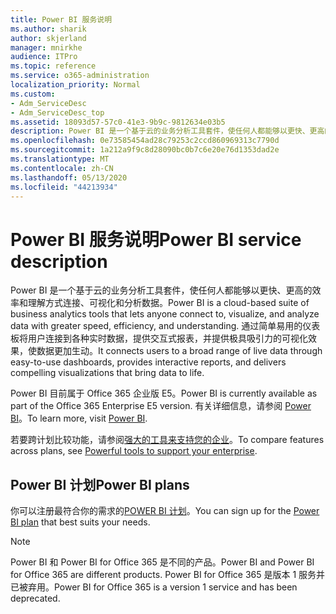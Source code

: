 ```yaml
---
title: Power BI 服务说明
ms.author: sharik
author: skjerland
manager: mnirkhe
audience: ITPro
ms.topic: reference
ms.service: o365-administration
localization_priority: Normal
ms.custom:
- Adm_ServiceDesc
- Adm_ServiceDesc_top
ms.assetid: 18093d57-57c0-41e3-9b9c-9812634e03b5
description: Power BI 是一个基于云的业务分析工具套件，使任何人都能够以更快、更高的效率和理解方式连接、可视化和分析数据。 通过简单易用的仪表板将用户连接到各种实时数据，提供交互式报表，并提供极具吸引力的可视化效果，使数据更加生动。
ms.openlocfilehash: 0e73585454ad28c79253c2ccd860969313c7790d
ms.sourcegitcommit: 1a212a9f9c8d28090bc0b7c6e20e76d1353dad2e
ms.translationtype: MT
ms.contentlocale: zh-CN
ms.lasthandoff: 05/13/2020
ms.locfileid: "44213934"
---
```

# <a name="power-bi-service-description"></a><span data-ttu-id="129cf-104">Power BI 服务说明</span><span class="sxs-lookup"><span data-stu-id="129cf-104">Power BI service description</span></span>

<span data-ttu-id="129cf-105">Power BI 是一个基于云的业务分析工具套件，使任何人都能够以更快、更高的效率和理解方式连接、可视化和分析数据。</span><span class="sxs-lookup"><span data-stu-id="129cf-105">Power BI is a cloud-based suite of business analytics tools that lets anyone connect to, visualize, and analyze data with greater speed, efficiency, and understanding.</span></span> <span data-ttu-id="129cf-106">通过简单易用的仪表板将用户连接到各种实时数据，提供交互式报表，并提供极具吸引力的可视化效果，使数据更加生动。</span><span class="sxs-lookup"><span data-stu-id="129cf-106">It connects users to a broad range of live data through easy-to-use dashboards, provides interactive reports, and delivers compelling visualizations that bring data to life.</span></span>
  
<span data-ttu-id="129cf-107">Power BI 目前属于 Office 365 企业版 E5。</span><span class="sxs-lookup"><span data-stu-id="129cf-107">Power BI is currently available as part of the Office 365 Enterprise E5 version.</span></span> <span data-ttu-id="129cf-108">有关详细信息，请参阅 [Power BI](https://powerbi.microsoft.com/)。</span><span class="sxs-lookup"><span data-stu-id="129cf-108">To learn more, visit [Power BI](https://powerbi.microsoft.com/).</span></span>
  
<span data-ttu-id="129cf-109">若要跨计划比较功能，请参阅[强大的工具来支持您的企业](https://go.microsoft.com/fwlink/?LinkID=799177&amp;clcid=0x409)。</span><span class="sxs-lookup"><span data-stu-id="129cf-109">To compare features across plans, see [Powerful tools to support your enterprise](https://go.microsoft.com/fwlink/?LinkID=799177&amp;clcid=0x409).</span></span>
  
## <a name="power-bi-plans"></a><span data-ttu-id="129cf-110">Power BI 计划</span><span class="sxs-lookup"><span data-stu-id="129cf-110">Power BI plans</span></span>

<span data-ttu-id="129cf-111">你可以注册最符合你的需求的[POWER BI 计划](https://go.microsoft.com/fwlink/?LinkID=786854)。</span><span class="sxs-lookup"><span data-stu-id="129cf-111">You can sign up for the [Power BI plan](https://go.microsoft.com/fwlink/?LinkID=786854) that best suits your needs.</span></span> 
  
> [!NOTE]
> <span data-ttu-id="129cf-112">Power BI 和 Power BI for Office 365 是不同的产品。</span><span class="sxs-lookup"><span data-stu-id="129cf-112">Power BI and Power BI for Office 365 are different products.</span></span> <span data-ttu-id="129cf-113">Power BI for Office 365 是版本 1 服务并已被弃用。</span><span class="sxs-lookup"><span data-stu-id="129cf-113">Power BI for Office 365 is a version 1 service and has been deprecated.</span></span> 
  